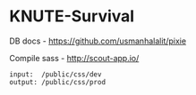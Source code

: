 # KNUTE-Survival

DB docs - https://github.com/usmanhalalit/pixie

Compile sass - http://scout-app.io/

    input:  /public/css/dev
    output: /public/css/prod
